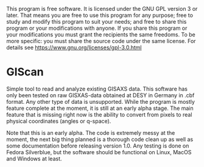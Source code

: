 This program is free software.
It is licensed under the GNU GPL version 3 or later.
That means you are free to use this program for any purpose;
free to study and modify this program to suit your needs;
and free to share this program or your modifications with anyone.
If you share this program or your modifications
you must grant the recipients the same freedoms.
To be more specific: you must share the source code under the same license.
For details see https://www.gnu.org/licenses/gpl-3.0.html

# GIScan
Simple tool to read and analyze existing GISAXS data. 
This software has only been tested on raw GISXAS-data obtained at DESY in Germany in .cbf format. Any other type of data is unsupported.
While the program is mostly feature complete at the moment, it is still at an early alpha stage. The main feature that is missing right now is the ability to convert from pixels to real physical coordinates (angles or q-space). 

Note that this is an early alpha. The code is extremely messy at the moment, the next big thing planned is a thorough code clean up as well as some documentation before releasing version 1.0. Any testing is done on Fedora Silverblue, but the software should be functional on Linux, MacOS and Windows at least. 
